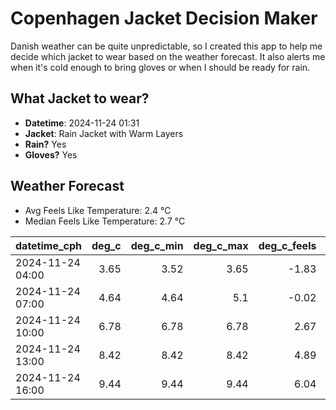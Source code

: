 
# Copenhagen Jacket Decision Maker

Danish weather can be quite unpredictable, so I created this app to help me decide which jacket to wear based on the weather forecast. 
It also alerts me when it's cold enough to bring gloves or when I should be ready for rain.

## What Jacket to wear?

- **Datetime**: 2024-11-24 01:31
- **Jacket**: Rain Jacket with Warm Layers
- **Rain?** Yes
- **Gloves?** Yes

## Weather Forecast
- Avg Feels Like Temperature: 2.4 °C
- Median Feels Like Temperature: 2.7 °C

| datetime_cph     |   deg_c |   deg_c_min |   deg_c_max |   deg_c_feels | weather   | wind   | rain   |
|:-----------------|--------:|------------:|------------:|--------------:|:----------|:-------|:-------|
| 2024-11-24 04:00 |    3.65 |        3.52 |        3.65 |         -1.83 | Rain      | High   | Low    |
| 2024-11-24 07:00 |    4.64 |        4.64 |        5.1  |         -0.02 | Rain      | High   | Low    |
| 2024-11-24 10:00 |    6.78 |        6.78 |        6.78 |          2.67 | Rain      | High   | Medium |
| 2024-11-24 13:00 |    8.42 |        8.42 |        8.42 |          4.89 | Rain      | High   | Medium |
| 2024-11-24 16:00 |    9.44 |        9.44 |        9.44 |          6.04 | Rain      | High   | Low    |
        